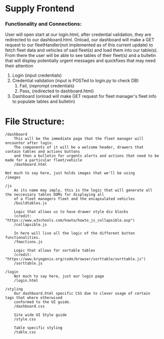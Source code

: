 # Supply Frontend
### Functionality and Connections: 
User will open start at our login.html, after credential validation, they are redirected to our dashboard.html. 
Onload, our dashboard will make a GET request to our fleetHandler(not implemented as of this current update) to fetch 
fleet data and vehicles of said fleet(s) and load them into our table(s). 
From there the user will be able to see tables of their fleet(s) and a bulletin that will display
potentially urgent messages and quickfixes that may need their attention

1.  Login (input credentials)
2.  Credential validation (input is POSTed to login.py to check DB)
    1. Fail, (reprompt credentials)
    2. Pass, (redirected to dashboard.html)
5.  Dashboard (onload will make GET request for fleet manager's fleet info to populate tables and bulletin)

# File Structure:
```
/dashboard
    This will be the immediate page that the fleet manager will encounter after login. 
    The components of it will be a welcome header, drawers that contain tables and actions buttons
    and then a bulletin for urgents alerts and actions that need to be made for a particular fleet/vehicle
    /dashboard.html

Not much to say here, just holds images that we'll be using
/images

/js
    As its name may imply, this is the logic that will generate all the neccessary tables DOMs for displaying all 
    of a fleet managers fleet and the encapsulated vehicles
    /buildtables.js

    Logic that allows us to have drawer style div blocks 
    (credit: "https://www.w3schools.com/howto/howto_js_collapsible.asp")
    /collapsible.js

    In here will live all the logic of the different button functionalities. 
    /fmactions.js

    Logic that allows for sortable tables
    (credit: "https://www.kryogenix.org/code/browser/sorttable/sorttable.js")
    /sorttable.js

/login
    Not much to say here, just our login page
    /login.html

/styling
    Our dashboard.html specific CSS due to clever usage of certain tags that where otherwised
    conformed to the UI guide.
    /dashboard.css

    Site wide UI Style guide
    /style.css

    Table specific styling
    /table.css
```    